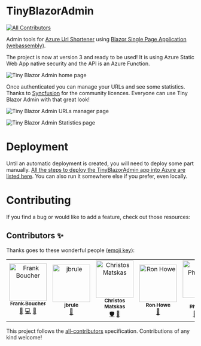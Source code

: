 # TinyBlazorAdmin
<!-- ALL-CONTRIBUTORS-BADGE:START - Do not remove or modify this section -->
[![All Contributors](https://img.shields.io/badge/all_contributors-6-orange.svg?style=flat-square)](#contributors-)
<!-- ALL-CONTRIBUTORS-BADGE:END -->

 Admin tools for [Azure Url Shortener](https://github.com/microsoft/AzUrlShortener) using [Blazor Single Page Application (webassembly)](https://azure.microsoft.com/services/app-service/static/?WT.mc_id=dotnet-0000-frbouche).


The project is now at version 3 and ready to be used! It is using Azure Static Web App native security and the API is an Azure Function.

![Tiny Blazor Admin home page][tinyBA_home]

Once authenticated you can manage your URLs and see some statistics. Thanks to [Syncfusion](https://www.syncfusion.com/blazor-components) for the community licences. Everyone can use Tiny Blazor Admin with that great look!

![Tiny Blazor Admin URLs manager page][tinyBA_urls]

![Tiny Blazor Admin Statistics page][tinyBA_stats]


# Deployment

Until an automatic deployment is created, you will need to deploy some part manually. [All the steps to deploy the TinyBlazorAdmin app into Azure are listed here](https://github.com/microsoft/AzUrlShortener/wiki/How-to-deploy-TinyBlazorAdmin). You can also run it somewhere else if you prefer, even locally.

# Contributing

If you find a bug or would like to add a feature, check out those resources:

[tinyBA_home]: /Media/tinyBA_home.png
[tinyBA_stats]: /Media/tinyBA_stats.png
[tinyBA_urls]: /Media/tinyBA_urls.png

## Contributors ✨

Thanks goes to these wonderful people ([emoji key](https://allcontributors.org/docs/en/emoji-key)):

<!-- ALL-CONTRIBUTORS-LIST:START - Do not remove or modify this section -->
<!-- prettier-ignore-start -->
<!-- markdownlint-disable -->
<table>
  <tbody>
    <tr>
      <td align="center"><a href="http://cloud5mins.com"><img src="https://avatars3.githubusercontent.com/u/2404846?v=4?s=100" width="100px;" alt="Frank Boucher"/><br /><sub><b>Frank Boucher</b></sub></a><br /><a href="https://github.com/FBoucher/TinyBlazorAdmin/commits?author=FBoucher" title="Documentation">📖</a> <a href="https://github.com/FBoucher/TinyBlazorAdmin/commits?author=FBoucher" title="Code">💻</a> <a href="#ideas-FBoucher" title="Ideas, Planning, & Feedback">🤔</a></td>
      <td align="center"><a href="http://www.mayoclinic.org"><img src="https://avatars3.githubusercontent.com/u/765798?v=4?s=100" width="100px;" alt="jbrule"/><br /><sub><b>jbrule</b></sub></a><br /><a href="https://github.com/FBoucher/TinyBlazorAdmin/commits?author=jbrule" title="Documentation">📖</a></td>
      <td align="center"><a href="https://cmatskas.com"><img src="https://avatars3.githubusercontent.com/u/4126750?v=4?s=100" width="100px;" alt="Christos Matskas"/><br /><sub><b>Christos Matskas</b></sub></a><br /><a href="#security-cmatskas" title="Security">🛡️</a> <a href="https://github.com/FBoucher/TinyBlazorAdmin/issues?q=author%3Acmatskas" title="Bug reports">🐛</a></td>
      <td align="center"><a href="https://github.com/ronhowe"><img src="https://avatars1.githubusercontent.com/u/5210043?v=4?s=100" width="100px;" alt="Ron Howe"/><br /><sub><b>Ron Howe</b></sub></a><br /><a href="https://github.com/FBoucher/TinyBlazorAdmin/commits?author=ronhowe" title="Documentation">📖</a></td>
      <td align="center"><a href="https://github.com/Mark-Phillipson"><img src="https://avatars0.githubusercontent.com/u/16239024?v=4?s=100" width="100px;" alt="Mark Phillipson"/><br /><sub><b>Mark Phillipson</b></sub></a><br /><a href="https://github.com/FBoucher/TinyBlazorAdmin/commits?author=Mark-Phillipson" title="Documentation">📖</a> <a href="https://github.com/FBoucher/TinyBlazorAdmin/commits?author=Mark-Phillipson" title="Code">💻</a> <a href="https://github.com/FBoucher/TinyBlazorAdmin/pulls?q=is%3Apr+reviewed-by%3AMark-Phillipson" title="Reviewed Pull Requests">👀</a></td>
      <td align="center"><a href="https://github.com/fatpacket"><img src="https://avatars.githubusercontent.com/u/5621063?v=4?s=100" width="100px;" alt="fatpacket"/><br /><sub><b>fatpacket</b></sub></a><br /><a href="https://github.com/FBoucher/TinyBlazorAdmin/commits?author=fatpacket" title="Documentation">📖</a></td>
    </tr>
  </tbody>
</table>

<!-- markdownlint-restore -->
<!-- prettier-ignore-end -->

<!-- ALL-CONTRIBUTORS-LIST:END -->

This project follows the [all-contributors](https://github.com/all-contributors/all-contributors) specification. Contributions of any kind welcome!

